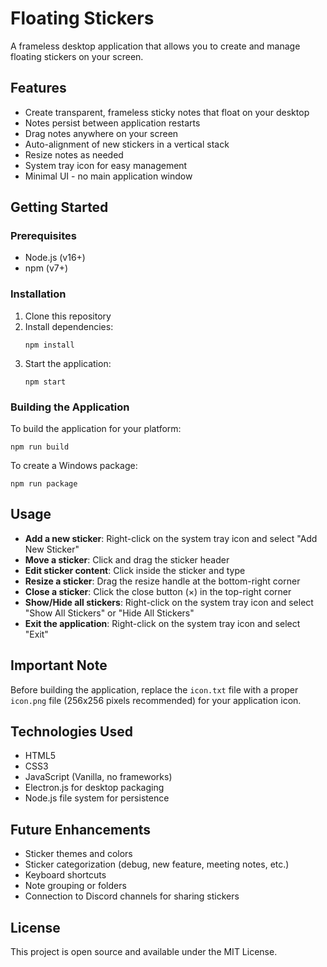 # Floating Stickers

A frameless desktop application that allows you to create and manage floating stickers on your screen.

## Features

- Create transparent, frameless sticky notes that float on your desktop
- Notes persist between application restarts
- Drag notes anywhere on your screen
- Auto-alignment of new stickers in a vertical stack
- Resize notes as needed
- System tray icon for easy management
- Minimal UI - no main application window

## Getting Started

### Prerequisites

- Node.js (v16+)
- npm (v7+)

### Installation

1. Clone this repository
2. Install dependencies:
   ```
   npm install
   ```
3. Start the application:
   ```
   npm start
   ```

### Building the Application

To build the application for your platform:

```
npm run build
```

To create a Windows package:

```
npm run package
```

## Usage

- **Add a new sticker**: Right-click on the system tray icon and select "Add New Sticker"
- **Move a sticker**: Click and drag the sticker header
- **Edit sticker content**: Click inside the sticker and type
- **Resize a sticker**: Drag the resize handle at the bottom-right corner
- **Close a sticker**: Click the close button (×) in the top-right corner
- **Show/Hide all stickers**: Right-click on the system tray icon and select "Show All Stickers" or "Hide All Stickers"
- **Exit the application**: Right-click on the system tray icon and select "Exit"

## Important Note

Before building the application, replace the `icon.txt` file with a proper `icon.png` file (256x256 pixels recommended) for your application icon.

## Technologies Used

- HTML5
- CSS3
- JavaScript (Vanilla, no frameworks)
- Electron.js for desktop packaging
- Node.js file system for persistence

## Future Enhancements

- Sticker themes and colors
- Sticker categorization (debug, new feature, meeting notes, etc.)
- Keyboard shortcuts
- Note grouping or folders
- Connection to Discord channels for sharing stickers

## License

This project is open source and available under the MIT License. 
